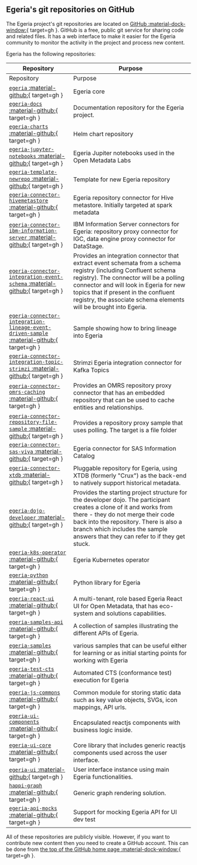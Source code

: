 <!-- SPDX-License-Identifier: CC-BY-4.0 -->
<!-- Copyright Contributors to the ODPi Egeria project 2020. -->

## Egeria's git repositories on GitHub

The Egeria project's git repositories are located on [GitHub :material-dock-window:](https://github.com/odpi){ target=gh }.
GitHub is a free, public git service for sharing code and related files.
It has a web interface to make it easier for the Egeria community to monitor
the activity in the project and process new content.

Egeria has the following repositories:

| Repository | Purpose |
| --- | --- |
| Repository | Purpose |
| [`egeria` :material-github:](https://github.com/odpi/egeria){ target=gh } | Egeria core |
| [`egeria-docs` :material-github:](https://github.com/odpi/egeria-docs){ target=gh } | Documentation repository for the Egeria project. |
| [`egeria-charts` :material-github:](https://github.com/odpi/egeria-charts){ target=gh } | Helm chart repository |
| [`egeria-jupyter-notebooks` :material-github:](https://github.com/odpi/egeria-jupyter-notebooks){ target=gh } | Egeria Jupiter notebooks used in the Open Metadata Labs |
| [`egeria-template-newrepo` :material-github:](https://github.com/odpi/egeria-template-newrepo){ target=gh } | Template for new Egeria repository |
| [`egeria-connector-hivemetastore` :material-github:](https://github.com/odpi/egeria-connector-hivemetastore){ target=gh } | Egeria repository connector for Hive metastore. Initially targeted at spark metadata |
| [`egeria-connector-ibm-information-server` :material-github:](https://github.com/odpi/egeria-connector-ibm-information-server){ target=gh } | IBM Information Server connectors for Egeria: repository proxy connector for IGC, data engine proxy connector for DataStage. |
| [`egeria-connector-integration-event-schema` :material-github:](https://github.com/odpi/egeria-connector-integration-event-schema){ target=gh } | Provides an integration connector that extract event schemata from a schema registry (including Confluent schema registry). The connector will be a polling connector and will look in Egeria for new topics that if present in the confluent registry, the associate schema elements will be brought into Egeria. |
| [`egeria-connector-integration-lineage-event-driven-sample` :material-github:](https://github.com/odpi/egeria-connector-integration-lineage-event-driven-sample){ target=gh } | Sample showing how to bring lineage into Egeria |
| [`egeria-connector-integration-topic-strimzi` :material-github:](https://github.com/odpi/egeria-connector-integration-topic-strimzi){ target=gh } | Strimzi Egeria integration connector for Kafka Topics |
| [`egeria-connector-omrs-caching` :material-github:](https://github.com/odpi/egeria-connector-omrs-caching){ target=gh } | Provides an OMRS repository proxy connector that has an embedded repository that can be used to cache entities and relationships. |
| [`egeria-connector-repository-file-sample` :material-github:](https://github.com/odpi/egeria-connector-repository-file-sample){ target=gh } | Provides a repository proxy sample that uses polling. The target is a file folder |
| [`egeria-connector-sas-viya` :material-github:](https://github.com/odpi/egeria-connector-sas-viya){ target=gh } | Egeria connector for SAS Information Catalog |
| [`egeria-connector-xtdb` :material-github:](https://github.com/odpi/egeria-connector-xtdb){ target=gh } | Pluggable repository for Egeria, using XTDB (formerly "Crux") as the back-end to natively support historical metadata. |
| [`egeria-dojo-developer` :material-github:](https://github.com/odpi/egeria-dojo-developer){ target=gh } | Provides the starting project structure for the developer dojo. The participant creates a clone of it and works from there - they do not merge their code back into the repository. There is also a branch which includes the sample answers that they can refer to if they get stuck. |
| [`egeria-k8s-operator` :material-github:](https://github.com/odpi/egeria-k8s-operator){ target=gh } | Egeria Kubernetes operator |
| [`egeria-python` :material-github:](https://github.com/odpi/egeria-python){ target=gh } | Python library for Egeria |
| [`egeria-react-ui` :material-github:](https://github.com/odpi/egeria-react-ui){ target=gh } | A multi-tenant, role based Egeria React UI for Open Metadata, that has eco-system and solutions capabilities. |
| [`egeria-samples-api` :material-github:](https://github.com/odpi/egeria-samples-api){ target=gh } | A collection of samples illustrating the different APIs of Egeria. |
| [`egeria-samples` :material-github:](https://github.com/odpi/egeria-samples){ target=gh } |  various samples that can be useful either for learning or as initial starting points for working with Egeria |
| [`egeria-test-cts` :material-github:](https://github.com/odpi/egeria-test-cts){ target=gh } | Automated CTS (conformance test) execution for Egeria |
| [`egeria-js-commons` :material-github:](https://github.com/odpi/egeria-js-commons){ target=gh } | Common module for storing static data such as key value objects, SVGs, icon mappings, API urls. |
| [`egeria-ui-components` :material-github:](https://github.com/odpi/egeria-ui-components){ target=gh } | Encapsulated reactjs components with business logic inside. |
| [`egeria-ui-core` :material-github:](https://github.com/odpi/egeria-ui-core){ target=gh } | Core library that includes generic reactjs components used across the user interface. |
| [`egeria-ui` :material-github:](https://github.com/odpi/egeria-ui){ target=gh } | User interface instance using main Egeria functionalities. |
| [`happi-graph` :material-github:](https://github.com/odpi/happi-graph){ target=gh } | Generic graph rendering solution. |
| [`egeria-api-mocks` :material-github:](https://github.com/odpi/egeria-api-mocks){ target=gh } | Support for mocking Egeria API for UI dev test |

All of these repositories are publicly visible.  However, if you want to contribute new content then you need
to create a GitHub account.  This can be done from [the top of the GitHub home page :material-dock-window:](https://github.com){ target=gh }.

